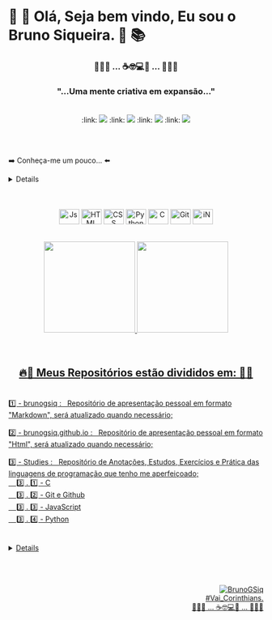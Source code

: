 # 📘 📖 Olá, Seja bem vindo, Eu sou o Bruno Siqueira.  📑 📚 <br>

### <p align="center">🐜🐛🐞 ... ☕🤓💻🔎 ... 🐜🐛🐞<br>

### <p align="center">"...Uma mente criativa em expansão..." <br><br>

<p align="center">
:link: <img src="https://img.shields.io/badge/-Linkedin-6610F2?style=for-the-badge&logo=Linkedin&logoColor=FFFFFF&link=https://www.linkedin.com/in/brunogsiq/"/>
:link: <img src="https://img.shields.io/badge/-GitHub.Io-6610F2?style=for-the-badge&logo=Linktree&logoColor=FFFFFF&link=[https://github.com/brunogsiq/brunogsiq.github.io]"/> 
:link: <img src="https://img.shields.io/badge/-Linktree-6610F2?style=for-the-badge&logo=Linktree&logoColor=FFFFFF&link=[https://linktr.ee/brunogsiq]"/>
:link: <img src="https://img.shields.io/badge/-Instagram-6610F2?style=for-the-badge&logo=Instagram&logoColor=FFFFFF&link=https://www.instagram.com/bruno_gsiq"/>
</p>
<br><br>

➡️ Conheça-me um pouco... ⬅️

<details>
  <sumary> 
🇧🇷🏠 litoral, Santos - SP : ☑️ <br>      
👨‍🎓📖 Estudo Análise e Desenvolvimento de Sistemas : ☑️ <br>
🔎🐞 Quality Assurance Jr - Interplayers Hub de Negócios - (Home Office) : ☑️ <br>
🤖📔 Estudando automatização em Robot framwork e Cypress : ☑️ <br>
+ Criativo e com Enorme capacidade de aprendizagem: ☑️ <br>
     
+ 📩 Serious_Contact ➡️ : brunogsiq@gmail.com <br>
+ 📩 Free_lancer_Contact ➡️ : brunogsiq_freelancer@gmail.com<br>
+ Quer ver meus 7 Gatos?! ➡️ : (Instagram)
  </sumary>
</details>
<br><br>
<div align="center"><br>
  <img align="center" alt="Js" height="30" width="40" src="https://cdn.jsdelivr.net/gh/devicons/devicon/icons/javascript/javascript-original.svg" />
  <img align="center" alt="HTML" height="30" width="40" src="https://cdn.jsdelivr.net/gh/devicons/devicon/icons/html5/html5-original-wordmark.svg" />
  <img align="center" alt="CSS" height="30" width="40" src="https://cdn.jsdelivr.net/gh/devicons/devicon/icons/css3/css3-original-wordmark.svg" />
  <img align="center" alt="Python" height="30" width="40" src="https://cdn.jsdelivr.net/gh/devicons/devicon/icons/python/python-original-wordmark.svg" />
  <img align="center" alt="C" height="30" width="40" src="https://cdn.jsdelivr.net/gh/devicons/devicon/icons/c/c-original.svg" />
  <img align="center" alt="Git" height="30" width="40" src="https://cdn.jsdelivr.net/gh/devicons/devicon/icons/git/git-original.svg" />
  <img align="center" alt="iN" height="30" width="40" src="https://cdn.jsdelivr.net/gh/devicons/devicon/icons/linkedin/linkedin-original.svg" />
</div>
<br><br>
<div align="center">
  <a href="https://github.com/brunogsiq">
<img height="180em" src="https://github-readme-stats.vercel.app/api?username=brunogsiq&show_icons=true&theme=midnight-purple&include_all_commits=true&count_private=true"/>
<img height="180em" src="https://github-readme-stats.vercel.app/api/top-langs/?username=brunogsiq&layout=compact&langs_count=7&theme=midnight-purple"/>
</div><br><br>
  
## <p align="center">:fire::ghost: Meus Repositórios estão divididos em: 👻:fire: </p>
<br>
1️⃣ - brunogsiq :  ​ ​ Repositório de apresentação pessoal em formato "Markdown", será atualizado quando necessário;<br><br>
2️⃣ - brunogsiq.github.io : ​ ​	Repositório de apresentação pessoal em formato "Html", será atualizado quando necessário;<br><br>
3️⃣ - Studies : ​	​	Repositório de Anotações, Estudos, Exercícios e Prática das linguagens de programação que tenho me aperfeiçoado;<br>
​	​		 ​	​	3️⃣ . 1️⃣ - C<br> 
​	​		 ​	​	3️⃣ . 2️⃣ - Git e Github<br>
​	​		 ​	​	3️⃣ . 3️⃣ - JavaScript<br> 
​	​		 ​	​	3️⃣ . 4️⃣ - Python<br>
<br><br>
<details>
  <sumary> 
​	:one: Inventions_Projects_Tests : Repositório de Invenções, Projetos e Testes criativos para pratica e evolução do conhecimento;
​		  :one:     : Projetos realizados através da linguagem de programação C.
​			:one: . A : Binario_Fighter -> Jogo de luta através de números aleatórios de forma descrescente;
​			:one: . B : Calculator -> Calculadora que realiza as operações básicas, além de porcentagem e resto de uma divisão;
​			:one: . C : Drive_Thru -> Sistema que permite realizar pedido, pagamento, troca de itens do lanche escolhido;
​			:one: . D : Rock_Paper_Scissors_Jokenp -> Jogo de Pedra Papel e Tesoura desenvolvido com mensagem baseada no filme "Exterminador do Futuro"
  </sumary>
</details>
<br><br><br>
<div align="right">

![BrunoGSiq](https://user-images.githubusercontent.com/115048441/195968285-b880d8a9-fa29-4217-912d-8ecddbbb7b1d.png)<br>
#Vai_Corinthians.  <br>
🐜🐛🐞 ... ☕🤓💻🔎 ... 🐜🐛🐞<br>

</div> 
<br><br>
<!--
**brunogsiq** é um repositório ✨ _especial_ ✨ porque seu `README.md` (este arquivo) aparece em meu perfil do GitHub.
